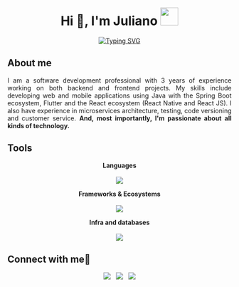 <h1 align="center">Hi 👋, I'm Juliano <img height="40" src="https://emoji.gg/assets/emoji/7333-parrotdance.gif"></h1>

<p align="center">
<a href="https://git.io/typing-svg"><img src="https://readme-typing-svg.demolab.com?font=Fira+Code&duration=4000&pause=1000&color=6C63FE&center=true&vCenter=true&multiline=true&random=false&width=700&height=40&lines=A+passionate+Java+and+front-end+developer+from+Brazil." alt="Typing SVG" /></a>
</p>

<h2>About me</h2>  
<p align="justify">I am a software development professional with 3 years of experience working on both backend and frontend projects. My skills include developing web and mobile applications using Java with the Spring Boot ecosystem, Flutter and the React ecosystem (React Native and React JS). I also have experience in microservices architecture, testing, code versioning and customer service. <b>And, most importantly, I'm passionate about all kinds of technology.</b></b></p>


<h2>Tools</h2>

<p align="center">
  <strong>Languages</strong> <br><br>
  <img src="https://skillicons.dev/icons?i=java,kotlin,cs,python,dart,ts,js" />
</p>

<p align="center">
  <strong>Frameworks & Ecosystems</strong> <br><br>
  <img src="https://skillicons.dev/icons?i=spring,flutter,react,angular,dotnet,nodejs" />
</p>

<p align="center">
  <strong>Infra and databases</strong> <br><br>
  <img src="https://skillicons.dev/icons?i=gcp,aws,docker,mysql,postgresql" />
</p>

<h2>Connect with me🤝</h2> 

<p align="center">
  <a target="_blank" href="https://www.linkedin.com/in/julianoccmoreira/" style="cursor:pointer; text-decoration: none">
    <img src="https://skillicons.dev/icons?i=linkedin"  style="border: none;">
  </a>
  &nbsp;
  <a target="_blank" href="https://dev.to/julianoccmoreira" style="cursor:pointer; text-decoration: none">
    <img src="https://skillicons.dev/icons?i=devto"  style="border: none;">
  </a>
  &nbsp;
  <a target="_blank" href="https://stackoverflow.com/users/17686914/juliano-colere-c-moreira" style="cursor:pointer; text-decoration: none">
    <img src="https://skillicons.dev/icons?i=stackoverflow"  style="border: none;">
  </a>
</p>
